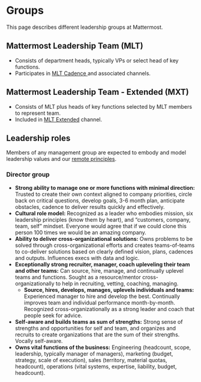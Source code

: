 # Groups

This page describes different leadership groups at Mattermost.

## Mattermost Leadership Team \(MLT\)

* Consists of department heads, typically VPs or select head of key functions.
* Participates in [MLT Cadence ](../operations/mlt-cadence/)and associated channels.

## Mattermost Leadership Team - Extended \(MXT\)

* Consists of MLT plus heads of key functions selected by MLT members to represent team.
* Included in [MLT Extended](https://community.mattermost.com/private-core/channels/mlt--extended) channel.

## Leadership roles

Members of any management group are expected to embody and model leadership values and our [remote principles](https://handbook.mattermost.com/operations/workplace/people/working-at-mattermost#we-run-as-a-distributed-high-performance-team-using-a-few-principles).

### Director group

* **Strong ability to manage one or more functions with minimal direction:** Trusted to create their own context aligned to company priorities, circle back on critical questions, develop goals, 3-6 month plan, anticipate obstacles, cadence to deliver results quickly and effectively.
* **Cultural role model:** Recognized as a leader who embodies mission, six leadership principles \(know them by heart\), and “customers, company, team, self” mindset. Everyone would agree that if we could clone this person 100 times we would be an amazing company.
* **Ability to deliver cross-organizational solutions:** Owns problems to be solved through cross-organizational efforts and creates teams-of-teams to co-deliver solutions based on clearly defined vision, plans, cadences and outputs. Influences execs with data and logic.
* **Exceptionally strong recruiter, manager, coach upleveling their team and other teams:** Can source, hire, manage, and continually uplevel teams and functions. Sought as a resource/mentor cross-organizationally to help in recruiting, vetting, coaching, managing.
  * **Source, hires, develops, manages, uplevels individuals and teams:** Experienced manager to hire and develop the best. Continually improves team and individual performance month-by-month. Recognized cross-organizationally as a strong leader and coach that people seek for advice.
* **Self-aware and builds teams as sum of strengths:** Strong sense of strengths and opportunities for self and team, and organizes and recruits to create organizations that are the sum of their strengths. Vocally self-aware.
* **Owns vital functions of the business:** Engineering \(headcount, scope, leadership, typically manager of managers\), marketing \(budget, strategy, scale of execution\), sales \(territory, material quotas, headcount\), operations \(vital systems, expertise, liability, budget, headcount\).

